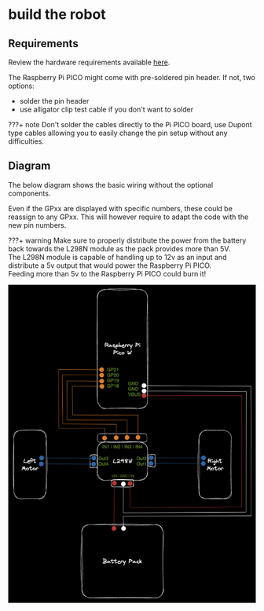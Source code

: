 # build the robot

## Requirements

Review the hardware requirements available [here](https://beezy.dev/pancake/#hardware).

The Raspberry Pi PICO might come with pre-soldered pin header. If not, two options:    
- solder the pin header 
- use alligator clip test cable if you don't want to solder

???+ note
    Don't solder the cables directly to the Pi PICO board, use Dupont type cables allowing you to easily change the pin setup without any difficulties. 

## Diagram 

The below diagram shows the basic wiring without the optional components. 

Even if the GPxx are displayed with specific numbers, these could be reassign to any GPxx. This will however require to adapt the code with the new pin numbers. 

???+ warning
    Make sure to properly distribute the power from the battery back towards the L298N module as the pack provides more than 5V.  
    The L298N module is capable of handling up to 12v as an input and distribute a 5v output that would power the Raspberry Pi PICO.   
    Feeding more than 5v to the Raspberry Pi PICO could burn it!

![RC522](../images/pancake-basic-wiring.png)

